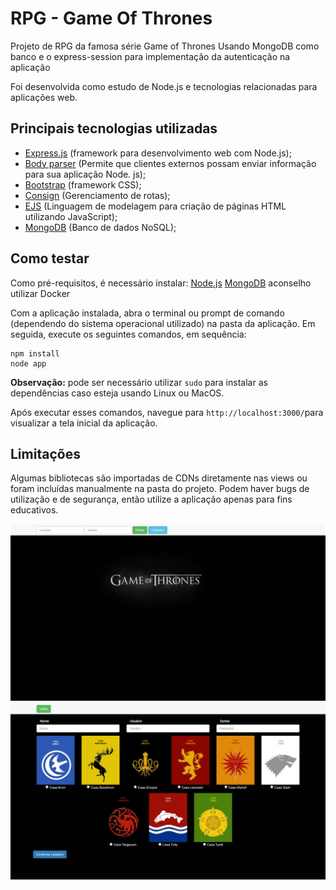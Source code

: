 # RPG - Game Of Thrones

Projeto de RPG da famosa série Game of Thrones Usando MongoDB como banco e o express-session para implementação da autenticação na aplicação

Foi desenvolvida como estudo de Node.js e tecnologias relacionadas para aplicações web.

## Principais tecnologias utilizadas
- [Express.js](https://expressjs.com/pt-br/) (framework para desenvolvimento web com Node.js);
- [Body parser](https://github.com/expressjs/body-parser) (Permite que clientes externos possam enviar informação para sua aplicação Node. js);
- [Bootstrap](https://getbootstrap.com/) (framework CSS);
- [Consign](https://github.com/jarradseers/consign) (Gerenciamento de rotas);
- [EJS](https://ejs.co/) (Linguagem de modelagem para criação de páginas HTML utilizando JavaScript);
- [MongoDB](https://www.mongodb.com/) (Banco de dados NoSQL);



## Como testar

Como pré-requisitos, é necessário instalar: 
[Node.js](https://nodejs.org/en/download/) 
[MongoDB](https://www.mongodb.com/) aconselho utilizar Docker

Com a aplicação instalada, abra o terminal ou prompt de comando (dependendo do sistema operacional utilizado) na pasta da aplicação. Em seguida, execute os seguintes comandos, em sequência:

```
npm install
node app
```

**Observação:** pode ser necessário utilizar `sudo` para instalar as dependências caso esteja usando Linux ou MacOS.

Após executar esses comandos, navegue  para `http://localhost:3000/`para visualizar a tela inicial da aplicação.

## Limitações

Algumas bibliotecas são importadas de CDNs diretamente nas views ou foram incluídas manualmente na pasta do projeto. Podem haver bugs de utilização e de segurança, então utilize a aplicação apenas para fins educativos.

![](/app/public/images/a.png)
![](/app/public/images/b.png)